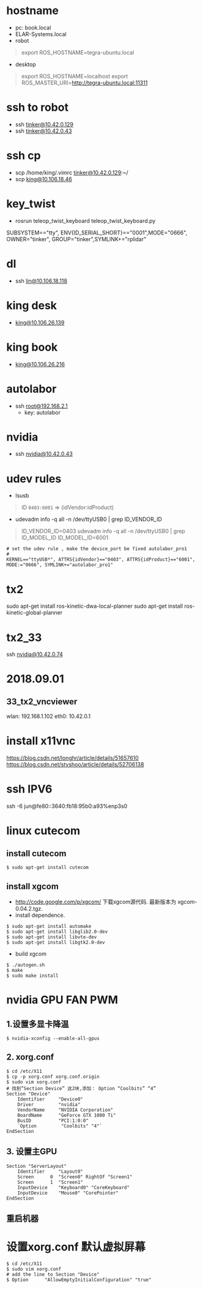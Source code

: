 # hostname
* pc: book.local
* ELAR-Systems.local
* robot
> export ROS_HOSTNAME=tegra-ubuntu.local
* desktop
> export ROS_HOSTNAME=localhost
> export ROS_MASTER_URI=http://tegra-ubuntu.local:11311

# ssh to robot
* ssh tinker@10.42.0.129
* ssh tinker@10.42.0.43
# ssh cp
* scp /home/king/.vimrc tinker@10.42.0.129:~/
* scp king@10.106.18.46
# key_twist
* rosrun teleop_twist_keyboard teleop_twist_keyboard.py

SUBSYSTEM=="tty", ENV{ID_SERIAL_SHORT}=="0001",MODE="0666", OWNER="tinker", GROUP="tinker",SYMLINK+="rplidar"

# dl
* ssh lin@10.106.18.118

# king desk
* king@10.106.26.139

# king book
* king@10.106.26.216

# autolabor
* ssh root@192.168.2.1
	* key: autolabor

# nvidia
* ssh nvidia@10.42.0.43

# udev rules
* lsusb
> ID `0403:6001` => (idVendor:idProduct)

* udevadm info -q all -n /dev/ttyUSB0 | grep ID_VENDOR_ID
> ID_VENDOR_ID=0403
 udevadm info -q all -n /dev/ttyUSB0 | grep ID_MODEL_ID
> ID_MODEL_ID=6001
```
# set the udev rule , make the device_port be fixed autolabor_pro1
#
KERNEL=="ttyUSB*", ATTRS{idVendor}=="0403", ATTRS{idProduct}=="6001", MODE:="0666", SYMLINK+="autolabor_pro1"
```

# tx2
sudo apt-get install ros-kinetic-dwa-local-planner
sudo apt-get install ros-kinetic-global-planner

# tx2_33
ssh nvidia@10.42.0.74

# 2018.09.01
## 33_tx2_vncviewer
wlan: 192.168.1.102
eth0: 10.42.0.1

# install x11vnc
https://blog.csdn.net/longhr/article/details/51657610
https://blog.csdn.net/styshoo/article/details/52706138

# ssh IPV6 
ssh -6 jun@fe80::3640:fb18:95b0:a93%enp3s0

# linux cutecom
## install cutecom
```shell
$ sudo apt-get install cutecom
```
## install xgcom
* http://code.google.com/p/xgcom/ 下载xgcom源代码. 最新版本为 xgcom-0.04.2.tgz.
* install dependence.
```shell
$ sudo apt-get install automake
$ sudo apt-get install libglib2.0-dev
$ sudo apt-get install libvte-dev
$ sudo apt-get install libgtk2.0-dev
```
* build xgcom
```shell
$ ./autogen.sh
$ make
$ sudo make install
```

# nvidia GPU FAN PWM
## 1.设置多显卡降温
```shell
$ nvidia-xconfig --enable-all-gpus
```
## 2. xorg.conf
```shell
$ cd /etc/X11
$ cp -p xorg.conf xorg.conf.origin
$ sudo vim xorg.conf
# 找到”Section Device” 这2块,添加： Option “Coolbits” “4”
Section "Device"
    Identifier     "Device0"
    Driver         "nvidia"
    VendorName     "NVIDIA Corporation"
    BoardName      "GeForce GTX 1080 Ti"
    BusID          "PCI:1:0:0"
    `Option         "Coolbits" "4"`
EndSection
```
## 3. 设置主GPU
```shell
Section "ServerLayout"
    Identifier     "Layout0"
    Screen      0  "Screen0" RightOf "Screen1"
    Screen      1  "Screen1" 
    InputDevice    "Keyboard0" "CoreKeyboard"
    InputDevice    "Mouse0" "CorePointer"
EndSection
```
## 重启机器

# 设置xorg.conf 默认虚拟屏幕
```shell
$ cd /etc/X11
$ sudo vim xorg.conf
# add the line to Section "Device"
$ Option      "AllowEmptyInitialConfiguration" "true"
```

